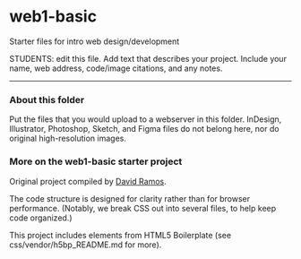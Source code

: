# web1-basic

Starter files for intro web design/development

STUDENTS: edit this file. Add text that describes your project. Include your name, web address, code/image citations, and any notes.



***

### About this folder

Put the files that you would upload to a webserver in this folder. InDesign, Illustrator, Photoshop, Sketch, and Figma files do not belong here, nor do original high-resolution images.

### More on the web1-basic starter project

Original project compiled by [David Ramos](http://imaginaryterrain.com).

The code structure is designed for clarity rather than for browser performance. (Notably, we break CSS out into several files, to help keep code organized.)

This project includes elements from HTML5 Boilerplate (see css/vendor/h5bp_README.md for more).


